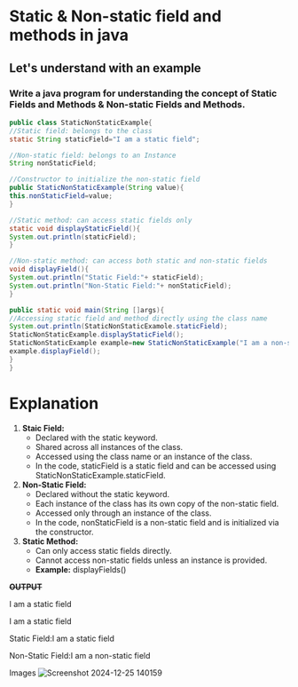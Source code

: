 # Static & Non-static field and methods in java

## Let's understand with an example

### Write a java program for understanding the concept of Static Fields and Methods & Non-static Fields and Methods.

```java
public class StaticNonStaticExample{
//Static field: belongs to the class
static String staticField="I am a static field";

//Non-static field: belongs to an Instance
String nonStaticField;

//Constructor to initialize the non-static field
public StaticNonStaticExample(String value){
this.nonStaticField=value;
}

//Static method: can access static fields only
static void displayStaticField(){
System.out.println(staticField);
}

//Non-static method: can access both static and non-static fields
void displayField(){
System.out.println("Static Field:"+ staticField);
System.out.println("Non-Static Field:"+ nonStaticField);
}

public static void main(String []args){
//Accessing static field and method directly using the class name
System.out.println(StaticNonStaticExamole.staticField);
StaticNonStaticExample.displayStaticField();
StaticNonStaticExample example=new StaticNonStaticExample("I am a non-static field");
example.displayField();
}
}
```

# Explanation
1. **Staic Field:**
    - Declared with the static keyword.
    - Shared across all instances of the class.
    - Accessed using the class name or an instance of the class.
    - In the code, staticField is a static field and can be accessed using StaticNonStaticExample.staticField.
2. **Non-Static Field:**
    - Declared without the static keyword.
    - Each instance of the class has its own copy of the non-static field.
    - Accessed only through an instance of the class.
    - In the code, nonStaticField is a non-static field and is initialized via the constructor.
3. **Static Method:**
    - Can only access static fields directly.
    - Cannot access non-static fields unless an instance is provided.
    - **Example:** displayFields()

**~~OUTPUT~~**
   
   I am a static field
   
   I am a static field
   
   Static Field:I am a static field
   
   Non-Static Field:I am a non-static field

   Images
   ![Screenshot 2024-12-25 140159](https://github.com/user-attachments/assets/fc390144-37e7-44ba-9678-eece94bf4e92)

